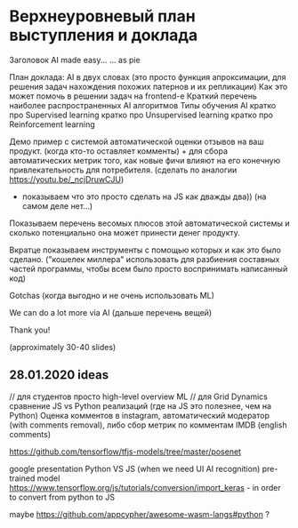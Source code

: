 # Верхнеуровневый план выступления и доклада

Заголовок
AI made easy...
... as pie

План доклада:
AI в двух словах
 (это просто функция апроксимации, для решения задач нахождения похожих патернов и их репликации)
Как это может помочь в решении задач на frontend-e
Краткий перечень наиболее распространенных AI алгоритмов
Типы обучения AI
кратко про Supervised learning
кратко про Unsupervised learning
кратко про Reinforcement learning

Демо пример с системой автоматической оценки отзывов на ваш продукт. (когда кто-то оставляет комменты) + для сбора автоматических метрик того, как новые фичи влияют на его конечную привлекательность для потребителя.
 (сделать по аналогии https://youtu.be/_ncjDruwCJU)
+ показываем что это просто сделать на JS как дважды два)) (на самом деле нет...)

Показываем перечень весомых плюсов этой автоматической системы и сколько потенциально она может принести денег продукту.

Вкратце показываем инструменты с помощью которых и как это было сделано. ("кошелек миллера" использовать для разбиения составных частей программы, чтобы всем было просто воспринимать написанный код)

Gotchas (когда выгодно и не очень использовать ML)

We can do a lot more via AI (дальше перечень вещей)

Thank you!

(approximately 30-40 slides)

## 28.01.2020 ideas
// для студентов просто high-level overview ML
// для Grid Dynamics сравнение JS vs Python реализаций (где на JS это полезнее, чем на Python)
Оценка комментов в instagram, автоматический модератор (with comments removal), либо сбор метрик по комментам IMDB (english comments)

https://github.com/tensorflow/tfjs-models/tree/master/posenet

google presentation
Python VS JS (when we need UI AI recognition)
pre-trained model
https://www.tensorflow.org/js/tutorials/conversion/import_keras - in order to convert from python to JS


maybe https://github.com/appcypher/awesome-wasm-langs#python ?
